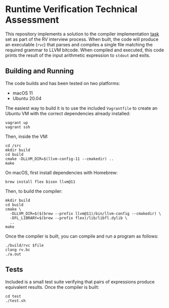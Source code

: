 # Runtime Verification Technical Assessment

This repository implements a solution to the compiler implementation
[task][task] set as part of the RV interview process. When built, the code will
produce an executable (`rvc`) that parses and compiles a single file matching
the required grammar to LLVM bitcode. When compiled and executed, this code
prints the result of the input arithmetic expression to `stdout` and exits.

## Building and Running

The code builds and has been tested on two platforms:
* macOS 11
* Ubuntu 20.04

The easiest way to build it is to use the included `Vagrantfile` to create an
Ubuntu VM with the correct dependencies already installed:
```shell
vagrant up
vagrant ssh
```

Then, inside the VM:
```shell
cd /src
mkdir build
cd build
cmake -DLLVM_DIR=$(llvm-config-11 --cmakedir) ..
make
```

On macOS, first install dependencies with Homebrew:
```shell
brew install flex bison llvm@11
```

Then, to build the compiler:
```shell
mkdir build
cd build
cmake \
  -DLLVM_DIR=$($(brew --prefix llvm@11)/bin/llvm-config --cmakedir) \
  -DFL_LIBRARY=$(brew --prefix flex)/lib/libfl.dylib \
  ..
make
```

Once the compiler is built, you can compile and run a program as follows:
```shell
./build/rvc $file
clang rv.bc
./a.out
```

## Tests

Included is a small test suite verifying that pairs of expressions produce
equivalent results. Once the compiler is built:
```shell
cd test
./test.sh
```

[task]: https://gist.github.com/dwightguth/d36516734edd8118236162de6d16149a
